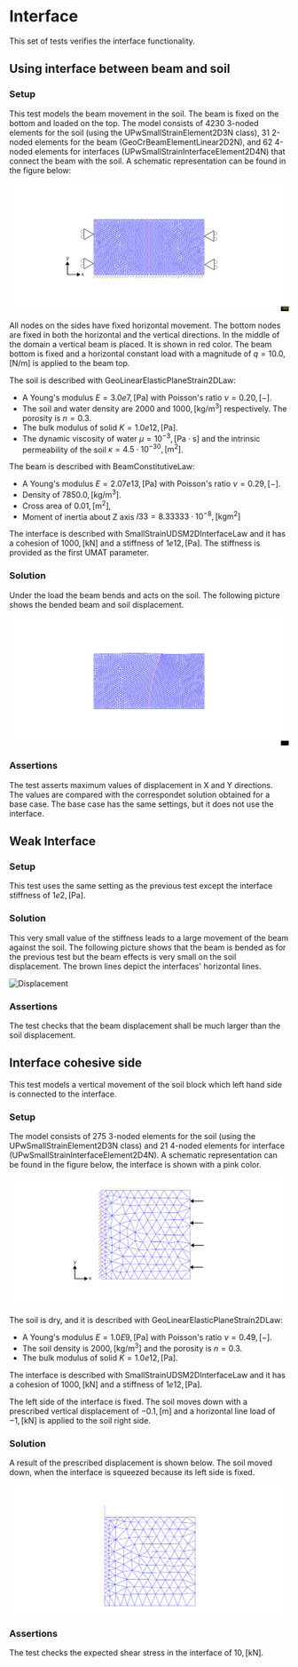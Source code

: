 # Interface

This set of tests verifies the interface functionality.


## Using interface between beam and soil

### Setup

This test models the beam movement in the soil. The beam is fixed on the bottom and loaded on the top. The model consists of 4230 3-noded elements for the soil (using the UPwSmallStrainElement2D3N class), 31 2-noded elements for the beam (GeoCrBeamElementLinear2D2N), and 62 4-noded elements for interfaces (UPwSmallStrainInterfaceElement2D4N) that connect the beam with the soil. A schematic representation can be found in the figure below:

![MeshStructure](interface_on_beam.svg)

All nodes on the sides have fixed horizontal movement. The bottom nodes are fixed in both the horizontal and the vertical
directions. In the middle of the domain a vertical beam is placed. It is shown in red color. The beam bottom is fixed and a horizontal constant load with a magnitude of $q=10.0 ,\mathrm{[N/m]}$ is applied to the beam top. 


The soil is described with GeoLinearElasticPlaneStrain2DLaw:
-   A Young's modulus $E = 3.0e7 ,\mathrm{[Pa]}$ with Poisson's ratio $\nu = 0.20 ,\mathrm{[-]}$.
-   The soil and water density are $2000$ and $1000 ,\mathrm{[kg/m^3]}$ respectively. The porosity is $n=0.3$. 
-   The bulk modulus of solid $K = 1.0e12 ,\mathrm{[Pa]}$.
-   The dynamic viscosity of water $\mu = 10^{-3} ,\mathrm{[Pa \cdot s]}$ and the intrinsic permeability of the soil $\kappa = 4.5\cdot 10^{-30} ,\mathrm{[m^2]}$.


The beam is described with BeamConstitutiveLaw:
-   A Young's modulus $E = 2.07e13 ,\mathrm{[Pa]}$ with Poisson's ratio $\nu = 0.29 ,\mathrm{[-]}$.
-   Density of $7850.0 ,\mathrm{[kg/m^3]}$.
-   Cross area of $0.01 ,\mathrm{[m^2]}$,
-   Moment of inertia about Z axis $I33 = 8.33333\cdot 10^{-8} ,\mathrm{[kg m^2]}$

The interface is described with SmallStrainUDSM2DInterfaceLaw and it has a cohesion of $1000 ,\mathrm{[kN]}$ and a stiffness of $1e12 ,\mathrm{[Pa]}$. The stiffness is provided as the first UMAT parameter. 

### Solution

Under the load the beam bends and acts on the soil. The following picture shows the bended beam and soil displacement.

![Displacement](interface_on_beam_deformation.svg)

### Assertions

The test asserts maximum values of displacement in X and Y directions. The values are compared with the correspondet solution obtained for a base case. The base case has the same settings, but it does not use the interface. 

## Weak Interface

### Setup

This test uses the same setting as the previous test except the interface stiffness of $1e2 ,\mathrm{[Pa]}$. 

### Solution

This very small value of the stiffness leads to a large movement of the beam against the soil. The following picture shows that the beam is bended as for the previous test but the beam effects is very small on the soil displacement. The brown lines depict the interfaces' horizontal lines.

![Displacement](week-interface_on_beam_deformation.svg)

### Assertions

The test checks that the beam displacement shall be much larger than the soil displacement. 

## Interface cohesive side

This test models a vertical movement of the soil block which left hand side is connected to the interface. 

### Setup

The model consists of 275 3-noded elements for the soil (using the UPwSmallStrainElement2D3N class) and 21 4-noded elements for interface (UPwSmallStrainInterfaceElement2D4N). A schematic representation can be found in the figure below, the interface is shown with a pink color. 

![MeshStructure](box.svg)

The soil is dry, and it is described with GeoLinearElasticPlaneStrain2DLaw:
-   A Young's modulus $E = 1.0E9 ,\mathrm{[Pa]}$ with Poisson's ratio $\nu = 0.49 ,\mathrm{[-]}$.
-   The soil density is $2000 ,\mathrm{[kg/m^3]}$ and the porosity is $n=0.3$. 
-   The bulk modulus of solid $K = 1.0e12 ,\mathrm{[Pa]}$.

The interface is described with SmallStrainUDSM2DInterfaceLaw and it has a cohesion of $1000 ,\mathrm{[kN]}$ and a stiffness of $1e12 ,\mathrm{[Pa]}$. 

The left side of the interface is fixed. The soil moves down with a prescribed vertical displacement of $-0.1 ,\mathrm{[m]}$  and a horizontal line load of $-1 ,\mathrm{[kN]}$  is applied to the soil right side. 

### Solution

A result of the prescribed displacement is shown below. The soil moved down, when the interface is squeezed because its left side is fixed.  

![Displacement](box-moved.svg)


### Assertions

The test checks the expected shear stress in the interface of $10 ,\mathrm{[kN]}$. 
